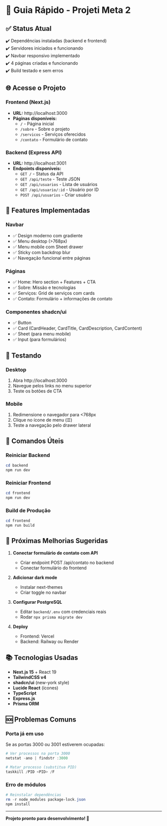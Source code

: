 # 🚀 Guia Rápido - Projeti Meta 2

## ✅ Status Atual

✔️ Dependências instaladas (backend e frontend)  
✔️ Servidores iniciados e funcionando  
✔️ Navbar responsivo implementado  
✔️ 4 páginas criadas e funcionando  
✔️ Build testado e sem erros  

## 🌐 Acesse o Projeto

### Frontend (Next.js)
- **URL:** http://localhost:3000
- **Páginas disponíveis:**
  - `/` - Página inicial
  - `/sobre` - Sobre o projeto
  - `/servicos` - Serviços oferecidos
  - `/contato` - Formulário de contato

### Backend (Express API)
- **URL:** http://localhost:3001
- **Endpoints disponíveis:**
  - `GET /` - Status da API
  - `GET /api/teste` - Teste JSON
  - `GET /api/usuarios` - Lista de usuários
  - `GET /api/usuario/:id` - Usuário por ID
  - `POST /api/usuarios` - Criar usuário

## 🎨 Features Implementadas

### Navbar
- ✅ Design moderno com gradiente
- ✅ Menu desktop (>768px)
- ✅ Menu mobile com Sheet drawer
- ✅ Sticky com backdrop blur
- ✅ Navegação funcional entre páginas

### Páginas
- ✅ Home: Hero section + Features + CTA
- ✅ Sobre: Missão e tecnologias
- ✅ Serviços: Grid de serviços com cards
- ✅ Contato: Formulário + informações de contato

### Componentes shadcn/ui
- ✅ Button
- ✅ Card (CardHeader, CardTitle, CardDescription, CardContent)
- ✅ Sheet (para menu mobile)
- ✅ Input (para formulários)

## 📱 Testando

### Desktop
1. Abra http://localhost:3000
2. Navegue pelos links no menu superior
3. Teste os botões de CTA

### Mobile
1. Redimensione o navegador para <768px
2. Clique no ícone de menu (☰)
3. Teste a navegação pelo drawer lateral

## 🔧 Comandos Úteis

### Reiniciar Backend
```powershell
cd backend
npm run dev
```

### Reiniciar Frontend
```powershell
cd frontend
npm run dev
```

### Build de Produção
```powershell
cd frontend
npm run build
```

## 🎯 Próximas Melhorias Sugeridas

1. **Conectar formulário de contato com API**
   - Criar endpoint POST /api/contato no backend
   - Conectar formulário do frontend

2. **Adicionar dark mode**
   - Instalar next-themes
   - Criar toggle no navbar

3. **Configurar PostgreSQL**
   - Editar `backend/.env` com credenciais reais
   - Rodar `npx prisma migrate dev`

4. **Deploy**
   - Frontend: Vercel
   - Backend: Railway ou Render

## 📚 Tecnologias Usadas

- **Next.js 15** + React 19
- **TailwindCSS v4**
- **shadcn/ui** (new-york style)
- **Lucide React** (ícones)
- **TypeScript**
- **Express.js**
- **Prisma ORM**

## 🆘 Problemas Comuns

### Porta já em uso
Se as portas 3000 ou 3001 estiverem ocupadas:
```powershell
# Ver processos na porta 3000
netstat -ano | findstr :3000

# Matar processo (substitua PID)
taskkill /PID <PID> /F
```

### Erro de módulos
```powershell
# Reinstalar dependências
rm -r node_modules package-lock.json
npm install
```

---

**Projeto pronto para desenvolvimento! 🎉**
